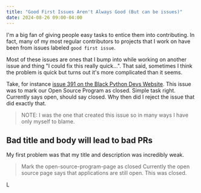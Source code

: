```yaml
---
title: "Good First Issues Aren't Always Good (But can be issues)"
date: 2024-08-26 09:00-04:00
---
```


I'm a big fan of giving people easy tasks to entice them into contributing. In fact, many of my most regular contributors to projects that I work on have been from issues labeled `good first issue`.

Most of these issues are ones that I bump into while working on another issue and thing "I could fix this really quick...". That said, sometimes I think the problem is quick but turns out it's more complicated than it seems.

Take, for instance [issue 391 on the Black Python Devs Website](https://github.com/blackpythondevs/blackpythondevs.github.io/issues/391). This issue was to mark our Open Source Program as closed. Simple task right. Currently says open, should say closed. Why then did I reject the issue that did exactly that.

> NOTE:
> I was the one that created this issue so in many ways I have only myself to blame.

## Bad title and body will lead to bad PRs

My first problem was that my title and description was incredibly weak.

> Mark the open-source-program-page as closed
> Currently the open source page says that applications are still open. This was closed.

L
